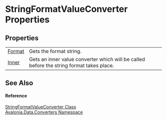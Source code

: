 # StringFormatValueConverter Properties




## Properties
<table>
<tr>
<td><a href="P_Avalonia_Data_Converters_StringFormatValueConverter_Format">Format</a></td>
<td>Gets the format string.</td>
</tr>
<tr>
<td><a href="P_Avalonia_Data_Converters_StringFormatValueConverter_Inner">Inner</a></td>
<td>Gets an inner value converter which will be called before the string format takes place.</td>
</tr>
</table>

## See Also


#### Reference
<a href="T_Avalonia_Data_Converters_StringFormatValueConverter">StringFormatValueConverter Class</a>  
<a href="N_Avalonia_Data_Converters">Avalonia.Data.Converters Namespace</a>  
